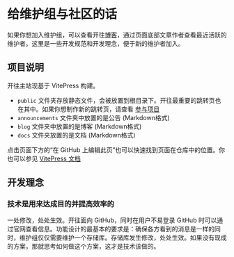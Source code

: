 # 给维护组与社区的话

如果你想加入维护组，可以查看开往[博客](https://www.travellings.cn/blog)，通过页面底部文章作者查看最近活跃的维护者。这里是一些开发规范和开发理念，便于新的维护者加入。

## 项目说明

开往主站现基于 VitePress 构建。

- `public` 文件夹存放静态文件，会被放置到根目录下。开往最重要的跳转页也在其中。如果你想制作新的跳转页，请查看 [参与项目](https://www.travellings.cn/docs/join#%E5%8F%82%E4%B8%8E%E9%A1%B9%E7%9B%AE)
- `announcements` 文件夹中放置的是公告 (Markdown格式)
- `blog` 文件夹中放置的是博客 (Markdown格式)
- `docs` 文件夹放置的是文档 (Markdown格式)

点击页面下方的“在 GitHub 上编辑此页”也可以快速找到页面在仓库中的位置。你也可以参见 [VitePress 文档](https://vitepress.dev/)

## 开发理念

### 技术是用来达成目的并提高效率的

一处修改，处处生效。开往面向 GitHub，同时在用户不易登录 GitHub 时可以通过官网查看信息。功能设计的最基本的要求是：确保各方看到的消息是一样的同时，维护组仅仅需要维护一个存储库。存储库发生修改，处处生效。如果没有现成的方案，那就思考如何做这个方案，这才是技术该做的。
